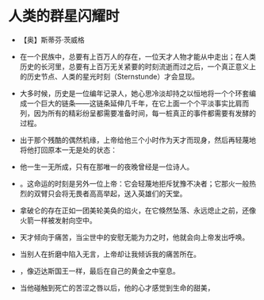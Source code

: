 #  人类的群星闪耀时


- 【奥】斯蒂芬·茨威格


- 在一个民族中，总要有上百万人的存在，一位天才人物才能从中走出；在人类历史的长河里，总要有上百万无关紧要的时刻流逝而过之后，一个真正意义上的历史节点、人类的星光时刻（Sternstunde）才会显现。

- 大多时候，历史是一位编年记录人，她心思冷淡却持之以恒地将一个个环套编成一个巨大的链条——这链条延伸几千年，在它上面一个个平淡事实比肩而列，因为所有的精彩纷呈都需要准备时间，每一桩真正的事件都需要有发酵的过程。

- 出于那个残酷的偶然机缘，上帝给他三个小时作为天才而现身，然后再轻蔑地将他打回原本一无是处的状态：

- 他一生一无所成，只有在那唯一的夜晚曾经是一位诗人。

- 。这命运的时刻是另外一位上帝：它会轻蔑地拒斥犹豫不决者；它那火一般热烈的双臂只会将无畏者高高举起，送入英雄们的天堂。

- 拿破仑的存在正如一团美轮美奂的焰火，在它倏然坠落、永远熄止之前，还像火箭一样被发射向空中。

- 天才倾向于痛苦，当尘世中的安慰无能为力之时，他就会向上帝发出呼唤。

- 当别人在折磨中陷入无言，上帝却让我倾诉我的痛苦所在。

- ，像迈达斯国王一样，最后在自己的黄金之中窒息。

- 当他碰触到死亡的苦涩之唇以后，他的心才感觉到生命的甜美，

